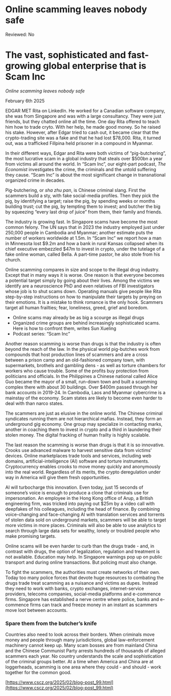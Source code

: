 # Online scamming leaves nobody safe

Reviewed: No

# The vast, sophisticated and fast-growing global enterprise that is Scam Inc

*Online scamming leaves nobody safe*

February 6th 2025

EDGAR MET Rita on LinkedIn. He worked for a Canadian software company, she was from Singapore and was with a large consultancy. They were just friends, but they chatted online all the time. One day Rita offered to teach him how to trade cryto. With her help, he made good money. So he raised his stake. However, after Edgar tried to cash out, it became clear that the crypto-trading site was a fake and that he had lost $78,000. Rita, it turned out, was a trafficked Fillpina held prisoner in a compound in Myanmar.

In their different ways, Edgar and Rita were both victims of “pig-butchering”, the most lucrative scam in a global industry that steals over $500bn a year from victims all around the world. In “Scam Inc”, our eight-part podcast, *The Economist* investigates the crime, the criminals and the untold suffering they cause. “Scam Inc” is about the most significant change in transnational organized crime in decades.

Pig-butchering, or *sha zhu pan*, is Chinese criminal slang. First the scammers build a sty, with fake social-media profiles. Then they pick the pig, by identifying a target; raise the pig, by spending weeks or months building trust; cut the pig, by tempting them to invest; and butcher the big by squeezing “every last drop of juice” from them, their family and friends.

The industry is growing fast. In Singapore scams have become the most common felony. The UN says that in 2023 the industry employed just under 250,000 people in Cambodia and Myanmar; another estimate puts the number of workers worldwide at 1.5m. In “Scam Inc” we report how a man in Minnesota lost $9.2m and how a bank in rural Kansas collapsed when its chief executive embezzled $47m to invest in crypto, under the tutelage of a fake online woman, called Bella. A part-time pastor, he also stole from his church.

Online scamming compares in size and scope to the illegal drug industry. Except that in many ways it is worse. One reason is that everyone becomes a potential target simply by going about their lives. Among the victims we identify are a neuroscience PhD and even relatives of FBI investigators whose job is to shut scams down. Operating manuals give people like Rita step-by-step instructions on how to manipulate their targets by preying on their emotions. It is a mistake to think romance is the only hook. Scammers target all human frailties; fear, loneliness, greed, grief and boredom.

- Online scams may already be as big a scourge as illegal drugs
- Organized crime groups are behind increasingly sophisticated scams. Here is how to confront them, writes Sun Xueling
- Podcast series: “Scam Inc”

Another reason scamming is worse than drugs is that the industry is often beyond the reach of the law. In the physical world pig-butches work from compounds that host production lines of scammers and are a cross between a prison camp and an old-fashioned company town, with supermarkets, brothels and gambling dens - as well as torture chambers for workers who cause trouble. Some of the profits buy protection from politicians and officials. In the Philippines a Chinese national called Alice Guo became the mayor of a small, run-down town and built a scamming complex there with about 30 buildings. Over $400m passed through her bank accounts in 2019-24. In Cambodia, Laos and Myanmar cybercrime is a mainstay of the economy. Scam states are likely to become even harder to deal with than narco states.

The scammers are just as elusive in the online world. The Chinese criminal syndicates running them are not hierarchical mafias. Instead, they form an underground gig economy. One group may specialize in contacting marks, another in coaching them to invest in crypto and a third in laundering their stolen money. The digital fracking of human frailty is highly scalable.

The last reason the scamming is worse than drugs is that it is so innovative. Crooks use advanced malware to harvest sensitive data from victims’ devices. Online marketplaces trade tools and services, including web domains, artificial-intelligence (AI) software and torture instruments. Cryptocurrency enables crooks to move money quickly and anonymously into the real world. Regardless of its merits, the crypto deregulation under way in America will give them fresh opportunities.

AI will turbocharge this innovation. Even today, just 15 seconds of someone’s voice is enough to produce a clone that criminals use for impersonation. An employee in the Hong Kong office of Arup, a British engineering firm, was tricked into paying out $25m by a video call with deepfakes of his colleagues, including the head of finance. By combining voice-changing and face-changing AI with translation services and torrents of stolen data sold on underground markets, scammers will be able to target more victims in more places. Criminals will also be able to use analytics to search through large data sets for wealthy, lonely or troubled people who make promising targets.

Online scams will be even harder to curb than the drugs trade - and, in contrast with drugs, the option of legalization, regulation and treatment is not available. Education may help. In Singapore warnings pop up on public transport and during online transactions. But policing must also change.

To fight the scammers, the authorities must create networks of their own. Today too many police forces that devote huge resources to combating the drugs trade treat scamming as a nuisance and victims as dupes. Instead they need to work with banks, crypto exchanges, internet-service providers, telecoms companies, social-media platforms and e-commence firms. Singapore has established a nerve centre where police, banks and e-commence firms can track and freeze money in an instant as scammers move loot between accounts. 

### Spare them from the butcher’s knife

Countries also need to look across their borders. When criminals move money and people through many jurisdictions, global law-enforcement machinery cannot keep up. Many scam bosses are from mainland China and the Chinese Communist Party arrests hundreds of thousands of alleged scammers each year. No country understands the scale and sophistication of the criminal groups better. At a time when America and China are at loggerheads, scamming is one area where they could - and should - work together for the common good.

[https://www.cscz.org/2025/02/blog-post_99.html](https://www.cscz.org/2025/02/blog-post_99.html)
